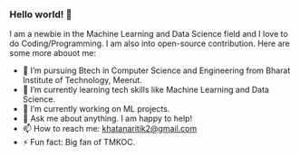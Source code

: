 ### Hello world! 👋


I am a newbie in the Machine Learning and Data Science field and I love to do Coding/Programming. I am also into open-source contribution.
Here are some more abouot me:

- 🔭 I’m pursuing Btech in Computer Science and Engineering from Bharat Institute of Technology, Meerut.
- 🌱 I’m currently learning tech skills like Machine Learning and Data Science.
- 👯 I’m currently working on ML projects.
- 💬 Ask me about anything. I am happy to help!
- 📫 How to reach me: khatanaritik2@gmail.com
- ⚡ Fun fact: Big fan of TMKOC. 

